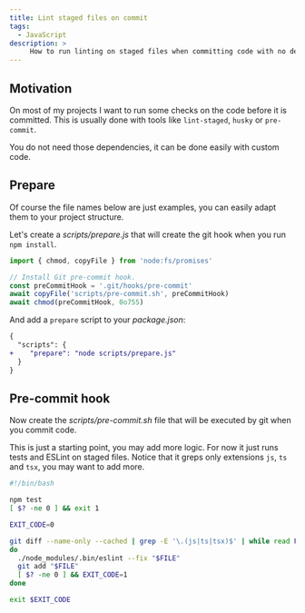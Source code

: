 ```yaml
---
title: Lint staged files on commit
tags:
  - JavaScript
description: >
     How to run linting on staged files when committing code with no dependency: no (lint-staged | husky | pre-commit) needed.
---
```


## Motivation

On most of my projects I want to run some checks on the code before it is committed.
This is usually done with tools like `lint-staged`, `husky` or `pre-commit`.

You do not need those dependencies, it can be done easily with custom code.

## Prepare

<div class="paper info">
Of course the file names below are just examples, you can easily adapt them to your project structure.
</div>

Let's create a _scripts/prepare.js_ that will create the git hook when you run `npm install`.

```js
import { chmod, copyFile } from 'node:fs/promises'

// Install Git pre-commit hook.
const preCommitHook = '.git/hooks/pre-commit'
await copyFile('scripts/pre-commit.sh', preCommitHook)
await chmod(preCommitHook, 0o755)
```

And add a `prepare` script to your _package.json_:

```diff
{
  "scripts": {
+    "prepare": "node scripts/prepare.js"
  }
}
```

## Pre-commit hook

Now create the _scripts/pre-commit.sh_ file that will be executed by git when you commit code.

<div class="paper info">
This is just a starting point, you may add more logic. For now it just runs tests and ESLint on staged files. Notice that it greps only extensions <code>js</code>, <code>ts</code> and <code>tsx</code>, you may want to add more.
</div>

```bash
#!/bin/bash

npm test
[ $? -ne 0 ] && exit 1

EXIT_CODE=0

git diff --name-only --cached | grep -E '\.(js|ts|tsx)$' | while read FILE
do
  ./node_modules/.bin/eslint --fix "$FILE"
  git add "$FILE"
  [ $? -ne 0 ] && EXIT_CODE=1
done

exit $EXIT_CODE
```

